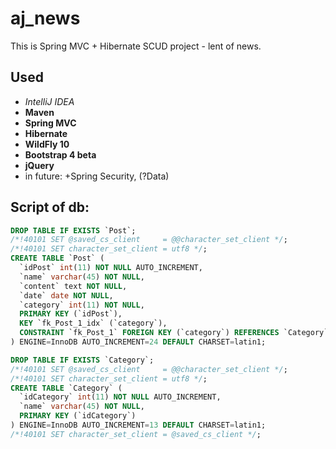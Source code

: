 # aj_news
This is Spring MVC + Hibernate SCUD project - lent of news.
## Used 
* *IntelliJ IDEA*
* **Maven**
* **Spring MVC**
* **Hibernate**
* **WildFly 10**
* **Bootstrap 4 beta**
* **jQuery**
* in future: +Spring Security, (?Data)




## Script of db:
```sql
DROP TABLE IF EXISTS `Post`;
/*!40101 SET @saved_cs_client     = @@character_set_client */;
/*!40101 SET character_set_client = utf8 */;
CREATE TABLE `Post` (
  `idPost` int(11) NOT NULL AUTO_INCREMENT,
  `name` varchar(45) NOT NULL,
  `content` text NOT NULL,
  `date` date NOT NULL,
  `category` int(11) NOT NULL,
  PRIMARY KEY (`idPost`),
  KEY `fk_Post_1_idx` (`category`),
  CONSTRAINT `fk_Post_1` FOREIGN KEY (`category`) REFERENCES `Category` (`idCategory`) ON DELETE NO ACTION ON UPDATE NO ACTION
) ENGINE=InnoDB AUTO_INCREMENT=24 DEFAULT CHARSET=latin1;

DROP TABLE IF EXISTS `Category`;
/*!40101 SET @saved_cs_client     = @@character_set_client */;
/*!40101 SET character_set_client = utf8 */;
CREATE TABLE `Category` (
  `idCategory` int(11) NOT NULL AUTO_INCREMENT,
  `name` varchar(45) NOT NULL,
  PRIMARY KEY (`idCategory`)
) ENGINE=InnoDB AUTO_INCREMENT=13 DEFAULT CHARSET=latin1;
/*!40101 SET character_set_client = @saved_cs_client */;
```
